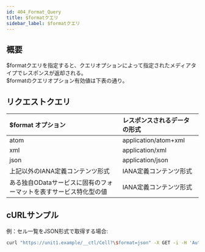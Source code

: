 ```yaml
---
id: 404_Format_Query
title: $formatクエリ
sidebar_label: $formatクエリ
---
```

## 概要
$formatクエリを指定すると、クエリオプションによって指定されたメディアタイプでレスポンスが返却される。  
$formatのクエリオプション有効値は下表の通り。

## リクエストクエリ
|$format オプション|レスポンスされるデータの形式|
|:--|:--|
|atom|application/atom+xml|
|xml|application/xml|
|json|application/json|
|上記以外のIANA定義コンテンツ形式|IANA定義コンテンツ形式|
|ある独自ODataサービスに固有のフォーマットを表すサービス特化型の値|IANA定義コンテンツ形式|

## cURLサンプル
例：セル一覧をJSON形式で取得する場合:
```sh
curl "https://unit1.example/__ctl/Cell?\$format=json" -X GET -i -H 'Authorization: Bearer AA~PBDc...(省略)...FrTjA'
```


